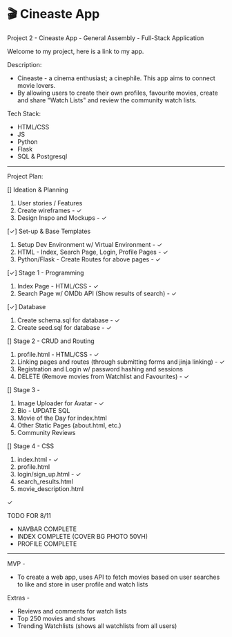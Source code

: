 # 🎬 Cineaste App
Project 2 - Cineaste App - General Assembly - Full-Stack Application

Welcome to my project, here is a link to my app.

Description: 
- Cineaste - a cinema enthusiast; a cinephile. This app aims to connect movie lovers. 
- By allowing users to create their own profiles, favourite movies, create and share "Watch Lists" and review the community watch lists.

Tech Stack: 
- HTML/CSS
- JS
- Python
- Flask
- SQL & Postgresql

__________________________

Project Plan:

[] Ideation & Planning
1. User stories / Features
2. Create wireframes - ✓
3. Design Inspo and Mockups - ✓

[✓] Set-up & Base Templates
1. Setup Dev Environment w/ Virtual Environment - ✓
2. HTML - Index, Search Page, Login, Profile Pages - ✓
3. Python/Flask - Create Routes for above pages - ✓

[✓] Stage 1 - Programming
1. Index Page - HTML/CSS - ✓
2. Search Page w/ OMDb API (Show results of search) - ✓

[✓] Database
1. Create schema.sql for database - ✓
2. Create seed.sql for database - ✓

[] Stage 2 - CRUD and Routing
1. profile.html - HTML/CSS - ✓
2. Linking pages and routes (through submitting forms and jinja linking) - ✓
3. Registration and Login w/ password hashing and sessions
4. DELETE (Remove movies from Watchlist and Favourites) - ✓

[] Stage 3 - 
1. Image Uploader for Avatar - ✓
2. Bio - UPDATE SQL
3. Movie of the Day for index.html
4. Other Static Pages (about.html, etc.)
5. Community Reviews

[] Stage 4 - CSS
1. index.html - ✓
2. profile.html
3. login/sign_up.html - ✓
4. search_results.html 
5. movie_description.html

✓

TODO FOR 8/11
- NAVBAR COMPLETE
- INDEX COMPLETE (COVER BG PHOTO 50VH)
- PROFILE COMPLETE

__________________________

MVP - 
- To create a web app, uses API to fetch movies based on user searches to like and store in user profile and watch lists

Extras - 
- Reviews and comments for watch lists
- Top 250 movies and shows
- Trending Watchlists (shows all watchlists from all users)